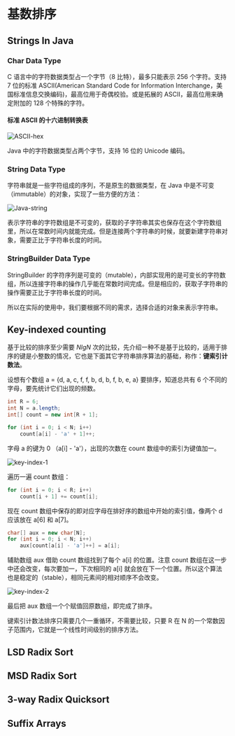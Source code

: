 # 基数排序

## Strings In Java

### Char Data Type

C 语言中的字符数据类型占一个字节（8 比特），最多只能表示 256 个字符。支持 7 位的标准 ASCII(American Standard Code for Information Interchange，美国标准信息交换编码)，最高位用于奇偶校验。或是拓展的 ASCII，最高位用来确定附加的 128 个特殊的字符。

#### 标准 ASCII 的十六进制转换表

![ASCII-hex](https://images2018.cnblogs.com/blog/886021/201807/886021-20180721161952185-820074282.png)

Java 中的字符数据类型占两个字节，支持 16 位的 Unicode 编码。

### String Data Type

字符串就是一些字符组成的序列，不是原生的数据类型，在 Java 中是不可变（immutable）的对象，实现了一些方便的方法：

![Java-string](https://images2018.cnblogs.com/blog/886021/201807/886021-20180721162521004-905655523.png)

表示字符串的字符数组是不可变的，获取的子字符串其实也保存在这个字符数组里，所以在常数时间内就能完成。但是连接两个字符串的时候，就要新建字符串对象，需要正比于字符串长度的时间。

### StringBuilder Data Type

StringBuilder 的字符序列是可变的（mutable），内部实现用的是可变长的字符数组，所以连接字符串的操作几乎能在常数时间完成。但是相应的，获取子字符串的操作需要正比于字符串长度的时间。

所以在实际的使用中，我们要根据不同的需求，选择合适的对象来表示字符串。

## Key-indexed counting

基于比较的排序至少需要 $NlgN$ 次的比较，先介绍一种不是基于比较的，适用于排序的键是小整数的情况，它也是下面其它字符串排序算法的基础，称作：**键索引计数法**。

设想有个数组 a = {d, a, c, f, f, b, d, b, f, b, e, a} 要排序，知道总共有 6 个不同的字母，要先统计它们出现的频数。

```java
int R = 6;
int N = a.length;
int[] count = new int[R + 1];

for (int i = 0; i < N; i++)
    count[a[i] - 'a' + 1]++;
```

字母 a 的键为 0 （a[i] - 'a'），出现的次数在 count 数组中的索引为键值加一。

![key-index-1](https://images2018.cnblogs.com/blog/886021/201807/886021-20180721174333877-1881107237.png)

遍历一遍 count 数组：

```java
for (int i = 0; i < R; i++)
    count[i + 1] += count[i];
```

现在 count 数组中保存的即对应字母在排好序的数组中开始的索引值，像两个 d 应该放在 a[6] 和 a[7]。

```java
char[] aux = new char[N];
for (int i = 0; i < N; i++)
    aux[count[a[i] - 'a']++] = a[i];
```

辅助数组 aux 借助 count 数组找到了每个 a[i] 的位置。注意 count 数组在这一步中还会改变，每次要加一，下次相同的 a[i] 就会放在下一个位置。所以这个算法也是稳定的（stable），相同元素间的相对顺序不会改变。

![key-index-2](https://images2018.cnblogs.com/blog/886021/201807/886021-20180721174344508-415087789.png)

最后把 aux 数组一个个赋值回原数组，即完成了排序。

键索引计数法排序只需要几个一重循环，不需要比较，只要 R 在 N 的一个常数因子范围内，它就是一个线性时间级别的排序方法。

## LSD Radix Sort

## MSD Radix Sort

## 3-way Radix Quicksort

## Suffix Arrays